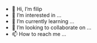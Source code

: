 - 👋 Hi, I’m filip
- 👀 I’m interested in ...
- 🌱 I’m currently learning ...
- 💞️ I’m looking to collaborate on ...
- 📫 How to reach me ...

<!---
Thfilip/Thfilip is a ✨ special ✨ repository because its `README.md` (this file) appears on your GitHub profile.
You can click the Preview link to take a look at your changes.
--->

